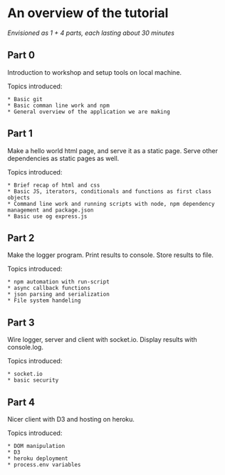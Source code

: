 An overview of the tutorial
===========================

_Envisioned as 1 + 4 parts, each lasting about 30 minutes_

Part 0
------

Introduction to workshop and setup tools on local machine.

Topics introduced:

	* Basic git
	* Basic comman line work and npm
	* General overview of the application we are making


Part 1
------

Make a hello world html page, and serve it as a static page. Serve other dependencies as static pages as well.

Topics introduced:

	* Brief recap of html and css
	* Basic JS, iterators, conditionals and functions as first class objects
	* Command line work and running scripts with node, npm dependency management and package.json
	* Basic use og express.js


Part 2
------

Make the logger program. Print results to console. Store results to file.

Topics introduced:
	
	* npm automation with run-script
	* async callback functions
	* json parsing and serialization
	* File system handeling


Part 3
------

Wire logger, server and client with socket.io. Display results with console.log.

Topics introduced:

	* socket.io
	* basic security


Part 4
------

Nicer client with D3 and hosting on heroku.

Topics introduced:

	* DOM manipulation
	* D3
	* heroku deployment
	* process.env variables
